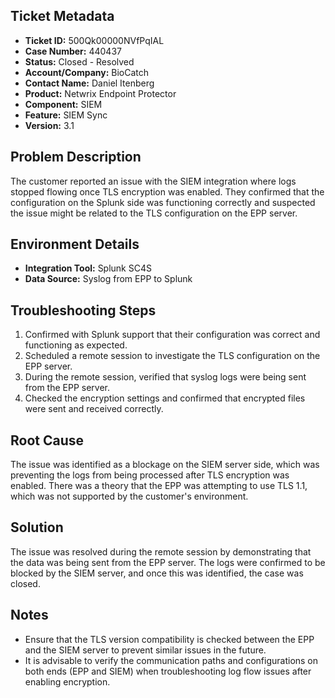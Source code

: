 ## Ticket Metadata
- **Ticket ID:** 500Qk00000NVfPqIAL
- **Case Number:** 440437
- **Status:** Closed - Resolved
- **Account/Company:** BioCatch
- **Contact Name:** Daniel Itenberg
- **Product:** Netwrix Endpoint Protector
- **Component:** SIEM
- **Feature:** SIEM Sync
- **Version:** 3.1

## Problem Description
The customer reported an issue with the SIEM integration where logs stopped flowing once TLS encryption was enabled. They confirmed that the configuration on the Splunk side was functioning correctly and suspected the issue might be related to the TLS configuration on the EPP server.

## Environment Details
- **Integration Tool:** Splunk SC4S
- **Data Source:** Syslog from EPP to Splunk

## Troubleshooting Steps
1. Confirmed with Splunk support that their configuration was correct and functioning as expected.
2. Scheduled a remote session to investigate the TLS configuration on the EPP server.
3. During the remote session, verified that syslog logs were being sent from the EPP server.
4. Checked the encryption settings and confirmed that encrypted files were sent and received correctly.

## Root Cause
The issue was identified as a blockage on the SIEM server side, which was preventing the logs from being processed after TLS encryption was enabled. There was a theory that the EPP was attempting to use TLS 1.1, which was not supported by the customer's environment.

## Solution
The issue was resolved during the remote session by demonstrating that the data was being sent from the EPP server. The logs were confirmed to be blocked by the SIEM server, and once this was identified, the case was closed.

## Notes
- Ensure that the TLS version compatibility is checked between the EPP and the SIEM server to prevent similar issues in the future.
- It is advisable to verify the communication paths and configurations on both ends (EPP and SIEM) when troubleshooting log flow issues after enabling encryption.